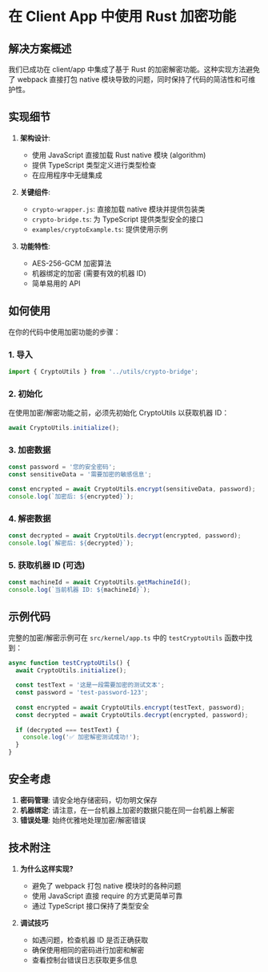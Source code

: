 # 在 Client App 中使用 Rust 加密功能

## 解决方案概述

我们已成功在 client/app 中集成了基于 Rust 的加密解密功能。这种实现方法避免了 webpack 直接打包 native 模块导致的问题，同时保持了代码的简洁性和可维护性。

## 实现细节

1. **架构设计**:
   - 使用 JavaScript 直接加载 Rust native 模块 (algorithm)
   - 提供 TypeScript 类型定义进行类型检查
   - 在应用程序中无缝集成

2. **关键组件**:
   - `crypto-wrapper.js`: 直接加载 native 模块并提供包装类
   - `crypto-bridge.ts`: 为 TypeScript 提供类型安全的接口
   - `examples/cryptoExample.ts`: 提供使用示例

3. **功能特性**:
   - AES-256-GCM 加密算法
   - 机器绑定的加密 (需要有效的机器 ID)
   - 简单易用的 API

## 如何使用

在你的代码中使用加密功能的步骤：

### 1. 导入

```typescript
import { CryptoUtils } from '../utils/crypto-bridge';
```

### 2. 初始化

在使用加密/解密功能之前，必须先初始化 CryptoUtils 以获取机器 ID：

```typescript
await CryptoUtils.initialize();
```

### 3. 加密数据

```typescript
const password = '您的安全密码';
const sensitiveData = '需要加密的敏感信息';

const encrypted = await CryptoUtils.encrypt(sensitiveData, password);
console.log(`加密后: ${encrypted}`);
```

### 4. 解密数据

```typescript
const decrypted = await CryptoUtils.decrypt(encrypted, password);
console.log(`解密后: ${decrypted}`);
```

### 5. 获取机器 ID (可选)

```typescript
const machineId = await CryptoUtils.getMachineId();
console.log(`当前机器 ID: ${machineId}`);
```

## 示例代码

完整的加密/解密示例可在 `src/kernel/app.ts` 中的 `testCryptoUtils` 函数中找到：

```typescript
async function testCryptoUtils() {
  await CryptoUtils.initialize();
  
  const testText = '这是一段需要加密的测试文本';
  const password = 'test-password-123';
  
  const encrypted = await CryptoUtils.encrypt(testText, password);
  const decrypted = await CryptoUtils.decrypt(encrypted, password);
  
  if (decrypted === testText) {
    console.log('✅ 加密解密测试成功!');
  }
}
```

## 安全考虑

1. **密码管理**: 请安全地存储密码，切勿明文保存
2. **机器绑定**: 请注意，在一台机器上加密的数据只能在同一台机器上解密
3. **错误处理**: 始终优雅地处理加密/解密错误

## 技术附注

1. **为什么这样实现?**
   - 避免了 webpack 打包 native 模块时的各种问题
   - 使用 JavaScript 直接 require 的方式更简单可靠
   - 通过 TypeScript 接口保持了类型安全
   
2. **调试技巧**
   - 如遇问题，检查机器 ID 是否正确获取
   - 确保使用相同的密码进行加密和解密
   - 查看控制台错误日志获取更多信息 